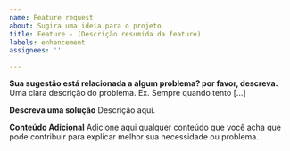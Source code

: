 ```yaml
---
name: Feature request
about: Sugira uma ideia para o projeto
title: Feature - (Descrição resumida da feature)
labels: enhancement
assignees: ''

---
```


**Sua sugestão está relacionada a algum problema? por favor, descreva.**
Uma clara descrição do problema. Ex. Sempre quando tento [...]

**Descreva uma solução**
Descrição aqui.

**Conteúdo Adicional**
Adicione aqui qualquer conteúdo que você acha que pode contribuir para explicar melhor sua necessidade ou problema.
